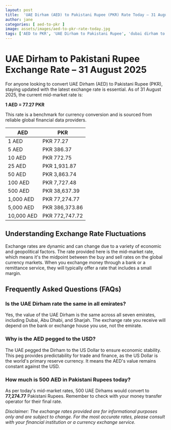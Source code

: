 ```yaml
---
layout: post
title:  'UAE Dirham (AED) to Pakistani Rupee (PKR) Rate Today – 31 August 2025'
author: jane
categories: [ aed-to-pkr ]
image: assets/images/aed-to-pkr-rate-today.jpg
tags: ['AED to PKR', 'UAE Dirham to Pakistani Rupee', 'dubai dirham to pkr', 'dirham rate in pakistan today', 'uae exchange rate pakistan']
---
```


# UAE Dirham to Pakistani Rupee Exchange Rate – 31 August 2025

For anyone looking to convert UAE Dirham (AED) to Pakistani Rupee (PKR), staying updated with the latest exchange rate is essential. As of 31 August 2025, the current mid-market rate is:

**1 AED = 77.27 PKR**

This rate is a benchmark for currency conversion and is sourced from reliable global financial data providers.

| AED | PKR |
| --- | --- |
| 1 AED | PKR 77.27 |
| 5 AED | PKR 386.37 |
| 10 AED | PKR 772.75 |
| 25 AED | PKR 1,931.87 |
| 50 AED | PKR 3,863.74 |
| 100 AED | PKR 7,727.48 |
| 500 AED | PKR 38,637.39 |
| 1,000 AED | PKR 77,274.77 |
| 5,000 AED | PKR 386,373.86 |
| 10,000 AED | PKR 772,747.72 |


## Understanding Exchange Rate Fluctuations

Exchange rates are dynamic and can change due to a variety of economic and geopolitical factors. The rate provided here is the mid-market rate, which means it's the midpoint between the buy and sell rates on the global currency markets. When you exchange money through a bank or a remittance service, they will typically offer a rate that includes a small margin.

## Frequently Asked Questions (FAQs)

### Is the UAE Dirham rate the same in all emirates?

Yes, the value of the UAE Dirham is the same across all seven emirates, including Dubai, Abu Dhabi, and Sharjah. The exchange rate you receive will depend on the bank or exchange house you use, not the emirate.

### Why is the AED pegged to the USD?

The UAE pegged the Dirham to the US Dollar to ensure economic stability. This peg provides predictability for trade and finance, as the US Dollar is the world's primary reserve currency. It means the AED's value remains constant against the USD.

### How much is 500 AED in Pakistani Rupees today?

As per today's mid-market rates, 500 UAE Dirhams would convert to **77,274.77** Pakistani Rupees. Remember to check with your money transfer operator for their final rate.



*Disclaimer: The exchange rates provided are for informational purposes only and are subject to change. For the most accurate rates, please consult with your financial institution or a currency exchange service.*
